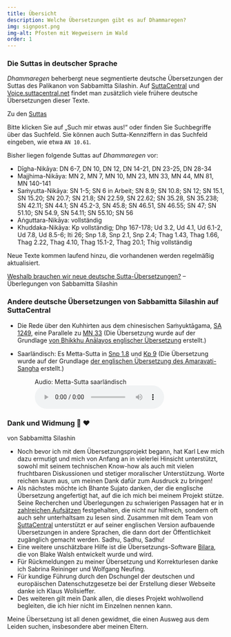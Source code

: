 ```yaml
---
title: Übersicht
description: Welche Übersetzungen gibt es auf Dhammaregen?
img: signpost.png
img-alt: Pfosten mit Wegweisern im Wald
order: 1
---
```

### Die Suttas in deutscher Sprache

*Dhammaregen* beherbergt neue segmentierte deutsche Übersetzungen der Suttas des Palikanon von Sabbamitta Silashin. Auf [SuttaCentral](https://suttacentral.net) und [Voice.suttacentral.net](https://voice.suttacentral.net) findet man zusätzlich viele frühere deutsche Übersetzungen dieser Texte.

Zu den [Suttas](/suttas)

Bitte klicken Sie auf „Such mir etwas aus!“ oder finden Sie Suchbegriffe über das Suchfeld. Sie können auch Sutta-Kennziffern in das Suchfeld eingeben, wie etwa `AN 10.61`.

Bisher liegen folgende Suttas auf *Dhammaregen* vor:
- Dīgha-Nikāya: DN 6-7, DN 10, DN 12, DN 14-21, DN 23-25, DN 28-34
- Majjhima-Nikāya: MN 2, MN 7, MN 10, MN 23, MN 33, MN 44, MN 81, MN 140-141
- Saṁyutta-Nikāya: SN 1-5; SN 6 in Arbeit; SN 8.9; SN 10.8; SN 12; SN 15.1, SN 15.20; SN 20.7; SN 21.8; SN 22.59, SN 22.62; SN 35.28, SN 35.238; SN 42.11; SN 44.1; SN 45.2-3, SN 45.8; SN 46.51, SN 46.55; SN 47; SN 51.10; SN 54.9, SN 54.11; SN 55.10; SN 56
- Aṅguttara-Nikāya: vollständig
- Khuddaka-Nikāya: Kp vollständig; Dhp 167-178; Ud 3.2, Ud 4.1, Ud 6.1-2, Ud 7.8, Ud 8.5-6; Iti 26; Snp 1.8, Snp 2.1, Snp 2.4; Thag 1.43, Thag 1.66, Thag 2.22, Thag 4.10, Thag 15.1-2, Thag 20.1; Thig vollständig

Neue Texte kommen laufend hinzu, die vorhandenen werden regelmäßig aktualisiert.

[Weshalb brauchen wir neue deutsche Sutta-Übersetzungen?](/Übersetzung/Weshalb) – Überlegungen von Sabbamitta Silashin

### Andere deutsche Übersetzungen von Sabbamitta Silashin auf SuttaCentral
- Die Rede über den Kuhhirten aus dem chinesischen Saṁyuktāgama, [SA 1249](https://suttacentral.net/sa1249/de/sabbamitta), eine Parallele zu [MN 33](/suttas#mn33/de/sabbamitta:0.1) (Die Übersetzung wurde auf der Grundlage [von Bhikkhu Anālayos englischer Übersetzung](https://www.buddhismuskunde.uni-hamburg.de/pdf/5-personen/analayo/exemplary-qualities1.pdf) erstellt.)
- Saarländisch: Es Metta-Sutta in [Snp 1.8](https://suttacentral.net/snp1.8/sld/sabbamitta) und [Kp 9](https://suttacentral.net/kp9/sld/sabbamitta) (Die Übersetzung wurde auf der Grundlage [der englischen Übersetzung des Amaravati-Sangha](https://suttacentral.net/kp9/en/amaravati) erstellt.)  

  <figure>
      <figcaption>Audio: Metta-Sutta saarländisch</figcaption>
      <audio
          controls
          src="audio/mettasutta-sld.ogg">
              Ihr Browser untestützt das 
              <code>Audio</code>-Element nicht.
      </audio>
  </figure>

### Dank und Widmung 🙏 ❤️
von Sabbamitta Silashin
- Noch bevor ich mit dem Übersetzungsprojekt begann, hat Karl Lew mich dazu ermutigt und mich von Anfang an in vielerlei Hinsicht unterstützt, sowohl mit seinem technischen Know-how als auch mit vielen fruchtbaren Diskussionen und stetiger moralischer Unterstützung. Worte reichen kaum aus, um meinen Dank dafür zum Ausdruck zu bringen!
- Als nächstes möchte ich Bhante Sujato danken, der die englische Übersetzung angefertigt hat, auf die ich mich bei meinem Projekt stütze. Seine Recherchen und Überlegungen zu schwierigen Passagen hat er in [zahlreichen Aufsätzen](https://discourse.suttacentral.net/t/bhante-sujato-s-translation-essays/8867) festgehalten, die nicht nur hilfreich, sondern oft auch sehr unterhaltsam zu lesen sind. Zusammen mit dem Team von [SuttaCentral](https://dhammaregen.github.io/voice/de/301-wurdigung-sc) unterstützt er auf seiner englischen Version aufbauende Übersetzungen in andere Sprachen, die dann dort der Öffentlichkeit zugänglich gemacht werden. Sadhu, Sadhu, Sadhu!
- Eine weitere unschätzbare Hilfe ist die Übersetzungs-Software [Bilara](https://bilara.suttacentral.net), die von Blake Walsh entwickelt wurde und wird.
- Für Rückmeldungen zu meiner Übersetzung und Korrekturlesen danke ich Sabrina Reininger und Wolfgang Neufing.
- Für kundige Führung durch den Dschungel der deutschen und europäischen Datenschutzgesetze bei der Erstellung dieser Webseite danke ich Klaus Wollsieffer.
- Des weiteren gilt mein Dank allen, die dieses Projekt wohlwollend begleiten, die ich hier nicht im Einzelnen nennen kann.

Meine Übersetzung ist all denen gewidmet, die einen Ausweg aus dem Leiden suchen, insbesondere aber meinen Eltern.

<!-- insbesondere aber meinen Eltern; und einem Baby, das knapp sieben Schwangerschaftsmonate bei mir war und dann einen anderen Weg gehen musste. -->
